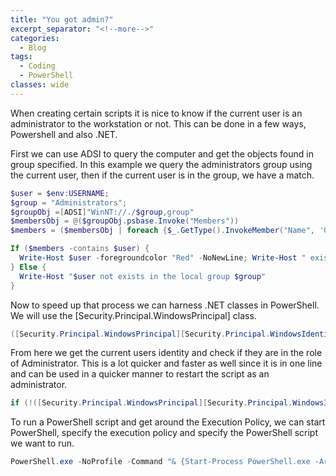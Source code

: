 ```yaml
---
title: "You got admin?"
excerpt_separator: "<!--more-->"
categories:
  - Blog
tags:
  - Coding
  - PowerShell
classes: wide
---
```


When creating certain scripts it is nice to know if the current user is an administrator to the workstation or not. This can be done in a few ways, Powershell and also .NET.

First we can use ADSI to query the computer and get the objects found in group specified. In this example we query the administrators group using the current user, then if the current user is in the group, we have a match.

```powershell
$user = $env:USERNAME;
$group = "Administrators";
$groupObj =[ADSI]"WinNT://./$group,group"
$membersObj = @($groupObj.psbase.Invoke("Members"))
$members = ($membersObj | foreach {$_.GetType().InvokeMember("Name", 'GetProperty', $null, $_, $null)})

If ($members -contains $user) {
  Write-Host $user -foregroundcolor "Red" -NoNewLine; Write-Host " exists in the local group $group"
} Else {
  Write-Host "$user not exists in the local group $group"
}
```

Now to speed up that process we can harness .NET classes in PowerShell. We will use the [Security.Principal.WindowsPrincipal] class.

```powershell
([Security.Principal.WindowsPrincipal][Security.Principal.WindowsIdentity]::GetCurrent()).IsInRole([Security.Principal.WindowsBuiltInRole]::Administrator)
```

From here we get the current users identity and check if they are in the role of Administrator. This is a lot quicker and faster as well since it is in one line and can be used in a quicker manner to restart the script as an administrator.

```powershell
if (!([Security.Principal.WindowsPrincipal][Security.Principal.WindowsIdentity]::GetCurrent()).IsInRole([Security.Principal.WindowsBuiltInRole] "Administrator")) { Start-Process powershell.exe "-NoProfile -ExecutionPolicy Bypass -File `"$PSCommandPath`"" -Verb RunAs; exit }
```

To run a PowerShell script and get around the Execution Policy, we can start PowerShell, specify the execution policy and specify the PowerShell script we want to run.

```powershell
PowerShell.exe -NoProfile -Command "& {Start-Process PowerShell.exe -ArgumentList '-NoProfile -ExecutionPolicy Bypass -File ""%~dp0Server_Setup.ps1""' -Verb RunAs}"
```
